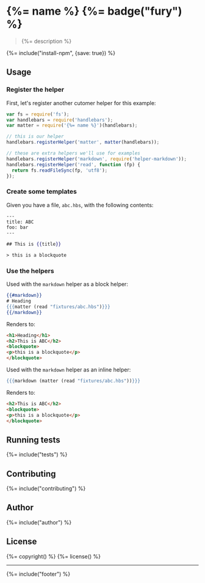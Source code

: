 # {%= name %} {%= badge("fury") %}

> {%= description %}

{%= include("install-npm", {save: true}) %}

## Usage

### Register the helper

First, let's register another cutomer helper for this example:

```js
var fs = require('fs');
var handlebars = require('handlebars');
var matter = require('{%= name %}')(handlebars);

// this is our helper
handlebars.registerHelper('matter', matter(handlebars));

// these are extra helpers we'll use for examples
handlebars.registerHelper('markdown', require('helper-markdown'));
handlebars.registerHelper('read', function (fp) {
  return fs.readFileSync(fp, 'utf8');
});
```

### Create some templates

Given you have a file, `abc.hbs`, with the following contents:

```handlebars
---
title: ABC
foo: bar
---

## This is {{title}}

> this is a blockquote
```

### Use the helpers

Used with the `markdown` helper as a block helper:

```handlebars
{{#markdown}}
# Heading
{{{matter (read "fixtures/abc.hbs")}}}
{{/markdown}}
```

Renders to:

```html
<h1>Heading</h1>
<h2>This is ABC</h2>
<blockquote>
<p>this is a blockquote</p>
</blockquote>
```

Used with the `markdown` helper as an inline helper:

```handlebars
{{{markdown (matter (read "fixtures/abc.hbs"))}}}
```

Renders to:

```html
<h2>This is ABC</h2>
<blockquote>
<p>this is a blockquote</p>
</blockquote>
```


## Running tests
{%= include("tests") %}

## Contributing
{%= include("contributing") %}

## Author
{%= include("author") %}

## License
{%= copyright() %}
{%= license() %}

***

{%= include("footer") %}
